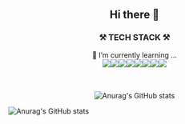 <div align="center">
  <h2> Hi there 👋 </h2>
  <h3> ⚒ TECH STACK ⚒ </h3>
  🌱 I’m currently learning ...
  
  <div style="display:flex; align-items:center; justify-content:center;">
    <img src="https://img.shields.io/badge/Javascript-f4a261?style=flat-square&logo=Javascript&logoColor=white"/>
    <img src="https://img.shields.io/badge/Typescript-3766AB?style=flat-square&logo=Typescript&logoColor=white"/>
    <img src="https://img.shields.io/badge/Angular-DD0031?style=flat-square&logo=Angular&logoColor=white"/>
    <img src="https://img.shields.io/badge/React-61DAFB?style=flat-square&logo=React&logoColor=white"/>
    <img src="https://img.shields.io/badge/RxJS-B7178C?style=flat-square&logo=ReactiveX&logoColor=white"/>
    <img src="https://img.shields.io/badge/NestJS-E0234E?style=flat-square&logo=NestJS&logoColor=white"/>
    <img src="https://img.shields.io/badge/GraphQL-E434AA?style=flat-square&logo=GraphQL&logoColor=white"/>
    <img src="https://img.shields.io/badge/Prisma-2D3748?style=flat-square&logo=Prisma&logoColor=white"/>
  </div>
  <br/>
  <br/>

  ![Anurag's GitHub stats](https://github-readme-stats.vercel.app/api?username=yurim22&hide=contribs,prs&show_icons=true&theme=radical)

</div>

![Anurag's GitHub stats](https://github-readme-stats.vercel.app/api?username=yurim22&hide=contribs,prs&show_icons=true&theme=radical)

